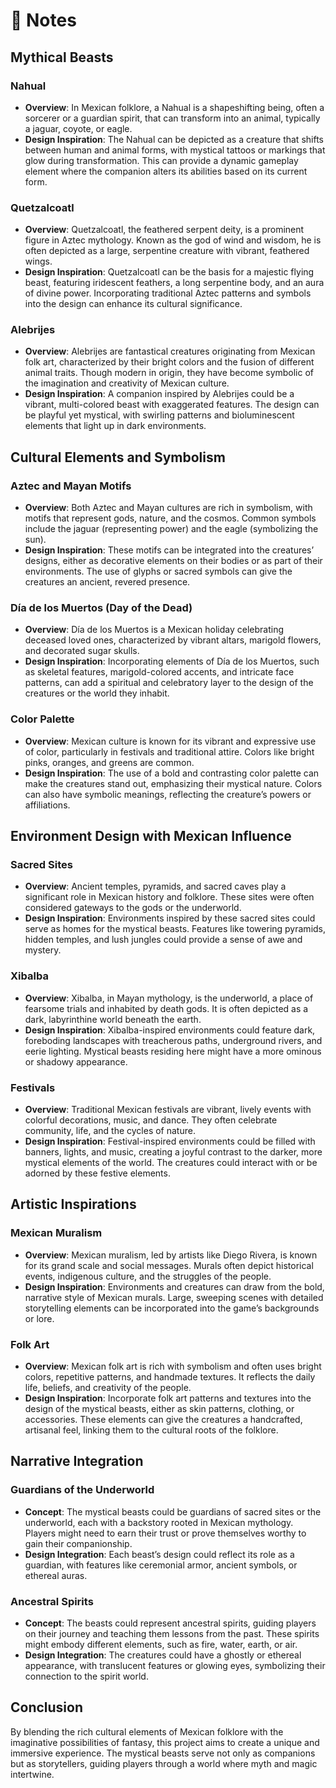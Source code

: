 # 📝 Notes

## Mythical Beasts
<!-- Inspired by Mexican Folklore -->

### Nahual
- **Overview**: In Mexican folklore, a Nahual is a shapeshifting being, often a sorcerer or a guardian spirit, that can transform into an animal, typically a jaguar, coyote, or eagle.
- **Design Inspiration**: The Nahual can be depicted as a creature that shifts between human and animal forms, with mystical tattoos or markings that glow during transformation. This can provide a dynamic gameplay element where the companion alters its abilities based on its current form.

### Quetzalcoatl
- **Overview**: Quetzalcoatl, the feathered serpent deity, is a prominent figure in Aztec mythology. Known as the god of wind and wisdom, he is often depicted as a large, serpentine creature with vibrant, feathered wings.
- **Design Inspiration**: Quetzalcoatl can be the basis for a majestic flying beast, featuring iridescent feathers, a long serpentine body, and an aura of divine power. Incorporating traditional Aztec patterns and symbols into the design can enhance its cultural significance.

### Alebrijes
- **Overview**: Alebrijes are fantastical creatures originating from Mexican folk art, characterized by their bright colors and the fusion of different animal traits. Though modern in origin, they have become symbolic of the imagination and creativity of Mexican culture.
- **Design Inspiration**: A companion inspired by Alebrijes could be a vibrant, multi-colored beast with exaggerated features. The design can be playful yet mystical, with swirling patterns and bioluminescent elements that light up in dark environments.

## Cultural Elements and Symbolism

### Aztec and Mayan Motifs
- **Overview**: Both Aztec and Mayan cultures are rich in symbolism, with motifs that represent gods, nature, and the cosmos. Common symbols include the jaguar (representing power) and the eagle (symbolizing the sun).
- **Design Inspiration**: These motifs can be integrated into the creatures’ designs, either as decorative elements on their bodies or as part of their environments. The use of glyphs or sacred symbols can give the creatures an ancient, revered presence.

### Día de los Muertos (Day of the Dead)
- **Overview**: Día de los Muertos is a Mexican holiday celebrating deceased loved ones, characterized by vibrant altars, marigold flowers, and decorated sugar skulls.
- **Design Inspiration**: Incorporating elements of Día de los Muertos, such as skeletal features, marigold-colored accents, and intricate face patterns, can add a spiritual and celebratory layer to the design of the creatures or the world they inhabit.

### Color Palette
- **Overview**: Mexican culture is known for its vibrant and expressive use of color, particularly in festivals and traditional attire. Colors like bright pinks, oranges, and greens are common.
- **Design Inspiration**: The use of a bold and contrasting color palette can make the creatures stand out, emphasizing their mystical nature. Colors can also have symbolic meanings, reflecting the creature’s powers or affiliations.

## Environment Design with Mexican Influence

### Sacred Sites
- **Overview**: Ancient temples, pyramids, and sacred caves play a significant role in Mexican history and folklore. These sites were often considered gateways to the gods or the underworld.
- **Design Inspiration**: Environments inspired by these sacred sites could serve as homes for the mystical beasts. Features like towering pyramids, hidden temples, and lush jungles could provide a sense of awe and mystery.

### Xibalba
- **Overview**: Xibalba, in Mayan mythology, is the underworld, a place of fearsome trials and inhabited by death gods. It is often depicted as a dark, labyrinthine world beneath the earth.
- **Design Inspiration**: Xibalba-inspired environments could feature dark, foreboding landscapes with treacherous paths, underground rivers, and eerie lighting. Mystical beasts residing here might have a more ominous or shadowy appearance.

### Festivals
- **Overview**: Traditional Mexican festivals are vibrant, lively events with colorful decorations, music, and dance. They often celebrate community, life, and the cycles of nature.
- **Design Inspiration**: Festival-inspired environments could be filled with banners, lights, and music, creating a joyful contrast to the darker, more mystical elements of the world. The creatures could interact with or be adorned by these festive elements.

## Artistic Inspirations

### Mexican Muralism
- **Overview**: Mexican muralism, led by artists like Diego Rivera, is known for its grand scale and social messages. Murals often depict historical events, indigenous culture, and the struggles of the people.
- **Design Inspiration**: Environments and creatures can draw from the bold, narrative style of Mexican murals. Large, sweeping scenes with detailed storytelling elements can be incorporated into the game’s backgrounds or lore.

### Folk Art
- **Overview**: Mexican folk art is rich with symbolism and often uses bright colors, repetitive patterns, and handmade textures. It reflects the daily life, beliefs, and creativity of the people.
- **Design Inspiration**: Incorporate folk art patterns and textures into the design of the mystical beasts, either as skin patterns, clothing, or accessories. These elements can give the creatures a handcrafted, artisanal feel, linking them to the cultural roots of the folklore.

## Narrative Integration

### Guardians of the Underworld
- **Concept**: The mystical beasts could be guardians of sacred sites or the underworld, each with a backstory rooted in Mexican mythology. Players might need to earn their trust or prove themselves worthy to gain their companionship.
- **Design Integration**: Each beast’s design could reflect its role as a guardian, with features like ceremonial armor, ancient symbols, or ethereal auras.

### Ancestral Spirits
- **Concept**: The beasts could represent ancestral spirits, guiding players on their journey and teaching them lessons from the past. These spirits might embody different elements, such as fire, water, earth, or air.
- **Design Integration**: The creatures could have a ghostly or ethereal appearance, with translucent features or glowing eyes, symbolizing their connection to the spirit world.

## Conclusion
By blending the rich cultural elements of Mexican folklore with the imaginative possibilities of fantasy, this project aims to create a unique and immersive experience. The mystical beasts serve not only as companions but as storytellers, guiding players through a world where myth and magic intertwine.